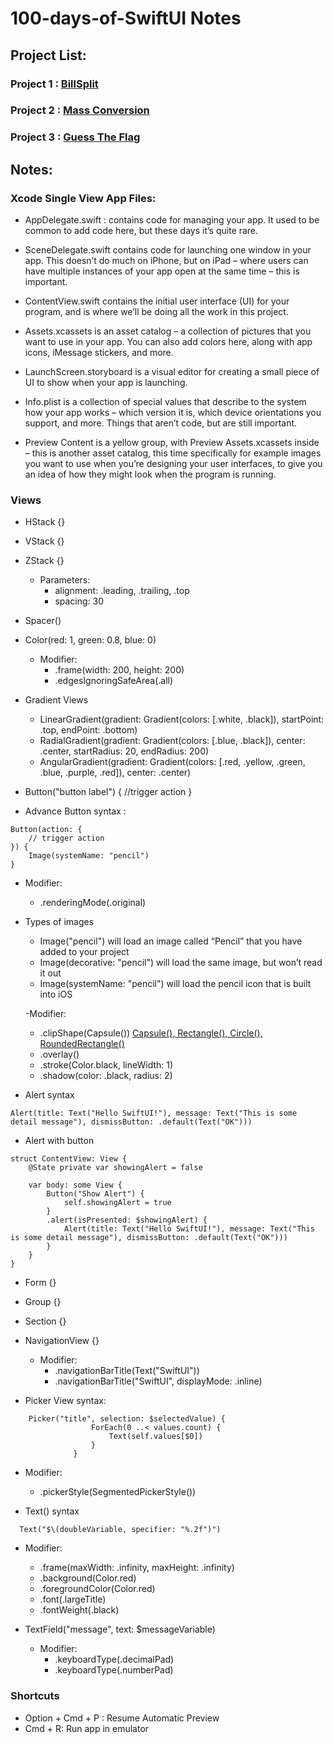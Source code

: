 # 100-days-of-SwiftUI Notes

## Project List:

### Project 1 : [BillSplit](https://github.com/iiqrah/100-days-of-swift/tree/master/BillSplit)
### Project 2 : [Mass Conversion](https://github.com/iiqrah/100-days-of-swift/tree/master/mass-conversion)
### Project 3 : [Guess The Flag](https://github.com/iiqrah/100-days-of-swift/tree/master/GuessTheFlag)

## Notes:

### Xcode Single View App Files:

- AppDelegate.swift :  contains code for managing your app. It used to be common to add code here, but these days it’s quite rare.

- SceneDelegate.swift contains code for launching one window in your app. This doesn’t do much on iPhone, but on iPad – where users can have multiple instances of your app open at the same time – this is important.

- ContentView.swift contains the initial user interface (UI) for your program, and is where we’ll be doing all the work in this project.

- Assets.xcassets is an asset catalog – a collection of pictures that you want to use in your app. You can also add colors here, along with app icons, iMessage stickers, and more.

- LaunchScreen.storyboard is a visual editor for creating a small piece of UI to show when your app is launching.

- Info.plist is a collection of special values that describe to the system how your app works – which version it is, which device orientations you support, and more. Things that aren’t code, but are still important.

- Preview Content is a yellow group, with Preview Assets.xcassets inside – this is another asset catalog, this time specifically for example images you want to use when you’re designing your user interfaces, to give you an idea of how they might look when the program is running.


### Views

- HStack {}
- VStack {}
- ZStack {}
  - Parameters:
    - alignment: .leading, .trailing, .top
    - spacing: 30
    
- Spacer()

- Color(red: 1, green: 0.8, blue: 0)
  - Modifier:
    - .frame(width: 200, height: 200)
    - .edgesIgnoringSafeArea(.all)

- Gradient Views
  - LinearGradient(gradient: Gradient(colors: [.white, .black]), startPoint: .top, endPoint: .bottom)
  - RadialGradient(gradient: Gradient(colors: [.blue, .black]), center: .center, startRadius: 20, endRadius: 200)
  - AngularGradient(gradient: Gradient(colors: [.red, .yellow, .green, .blue, .purple, .red]), center: .center)

- Button("button label") { //trigger action }

- Advance Button syntax :

```
Button(action: {
    // trigger action
}) { 
    Image(systemName: "pencil")
}
```

  - Modifier:
    - .renderingMode(.original)

- Types of images
  - Image("pencil") will load an image called “Pencil” that you have added to your project
  - Image(decorative: "pencil") will load the same image, but won’t read it out
  - Image(systemName: "pencil") will load the pencil icon that is built into iOS
  
  -Modifier:
    - .clipShape(Capsule()) [Capsule(), Rectangle(), Circle(), RoundedRectangle()](https://developer.apple.com/documentation/swiftui/shape)
    - .overlay()
    - .stroke(Color.black, lineWidth: 1)
    - .shadow(color: .black, radius: 2)
  
- Alert syntax

```
Alert(title: Text("Hello SwiftUI!"), message: Text("This is some detail message"), dismissButton: .default(Text("OK")))

```

- Alert with button

```
struct ContentView: View {
    @State private var showingAlert = false

    var body: some View {
        Button("Show Alert") {
            self.showingAlert = true
        }
        .alert(isPresented: $showingAlert) {
            Alert(title: Text("Hello SwiftUI!"), message: Text("This is some detail message"), dismissButton: .default(Text("OK")))
        }
    }
}
```

- Form {}
- Group {}
- Section {}

- NavigationView {}
  - Modifier:
    - .navigationBarTitle(Text("SwiftUI"))
    - .navigationBarTitle("SwiftUI", displayMode: .inline)

- Picker View syntax:
```
    Picker("title", selection: $selectedValue) {
                  ForEach(0 ..< values.count) {
                      Text(self.values[$0])
                  }
              }
```
  - Modifier:
    - .pickerStyle(SegmentedPickerStyle())

- Text() syntax
```
  Text("$\(doubleVariable, specifier: "%.2f")")
```
  - Modifier:
    - .frame(maxWidth: .infinity, maxHeight: .infinity)
    - .background(Color.red)
    - .foregroundColor(Color.red)
    - .font(.largeTitle)
    - .fontWeight(.black)

- TextField("message", text: $messageVariable)
  - Modifier:
    - .keyboardType(.decimalPad)
    - .keyboardType(.numberPad)


### Shortcuts

- Option + Cmd + P : Resume Automatic Preview
- Cmd + R: Run app in emulator
